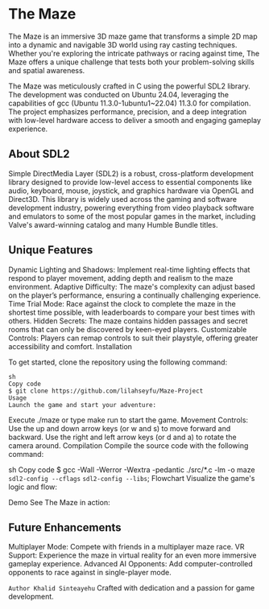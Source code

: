 # The Maze
The Maze is an immersive 3D maze game that transforms a simple 2D map into a dynamic and navigable 3D world using ray casting techniques. Whether you're exploring the intricate pathways or racing against time, The Maze offers a unique challenge that tests both your problem-solving skills and spatial awareness.

The Maze was meticulously crafted in C using the powerful SDL2 library. The development was conducted on Ubuntu 24.04, leveraging the capabilities of gcc (Ubuntu 11.3.0-1ubuntu1~22.04) 11.3.0 for compilation. The project emphasizes performance, precision, and a deep integration with low-level hardware access to deliver a smooth and engaging gameplay experience.

## About SDL2
Simple DirectMedia Layer (SDL2) is a robust, cross-platform development library designed to provide low-level access to essential components like audio, keyboard, mouse, joystick, and graphics hardware via OpenGL and Direct3D. This library is widely used across the gaming and software development industry, powering everything from video playback software and emulators to some of the most popular games in the market, including Valve's award-winning catalog and many Humble Bundle titles.

## Unique Features
Dynamic Lighting and Shadows: Implement real-time lighting effects that respond to player movement, adding depth and realism to the maze environment.
Adaptive Difficulty: The maze's complexity can adjust based on the player’s performance, ensuring a continually challenging experience.
Time Trial Mode: Race against the clock to complete the maze in the shortest time possible, with leaderboards to compare your best times with others.
Hidden Secrets: The maze contains hidden passages and secret rooms that can only be discovered by keen-eyed players.
Customizable Controls: Players can remap controls to suit their playstyle, offering greater accessibility and comfort.
Installation

To get started, clone the repository using the following command:

```
sh
Copy code
$ git clone https://github.com/lilahseyfu/Maze-Project
Usage
Launch the game and start your adventure:
```

Execute ./maze or type make run to start the game.
Movement Controls:
Use the up and down arrow keys (or w and s) to move forward and backward.
Use the right and left arrow keys (or d and a) to rotate the camera around.
Compilation
Compile the source code with the following command:

sh
Copy code
$ gcc -Wall -Werror -Wextra -pedantic ./src/*.c -lm -o maze `sdl2-config --cflags` `sdl2-config --libs`;
Flowchart
Visualize the game's logic and flow:

Demo
See The Maze in action:

## Future Enhancements
Multiplayer Mode: Compete with friends in a multiplayer maze race.
VR Support: Experience the maze in virtual reality for an even more immersive gameplay experience.
Advanced AI Opponents: Add computer-controlled opponents to race against in single-player mode.


``` Author Khalid Sinteayehu ```
Crafted with dedication and a passion for game development.





